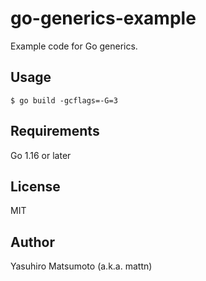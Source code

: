 # go-generics-example

Example code for Go generics.

## Usage

```
$ go build -gcflags=-G=3  
```

## Requirements

Go 1.16 or later

## License

MIT

## Author

Yasuhiro Matsumoto (a.k.a. mattn)
